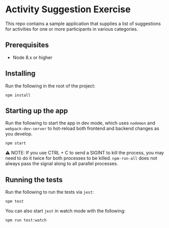 # Activity Suggestion Exercise

This repo contains a sample application that supplies a list of suggestions for activities for one or more participants in various categories.

## Prerequisites

- Node 8.x or higher

## Installing

Run the following in the root of the project:

```
npm install
```

## Starting up the app

Run the following to start the app in dev mode, which uses `nodemon` and `webpack-dev-server` to hot-reload both frontend and backend changes as you develop.

```
npm start
```

:warning: NOTE: If you use CTRL + C to send a SIGINT to kill the process, you may need to do it twice for both processes to be killed. `npm-run-all` does not always pass the signal along to all parallel processes.

## Running the tests

Run the following to run the tests via `jest`:

```
npm test
```

You can also start `jest` in watch mode with the following:

```
npm run test:watch
```
